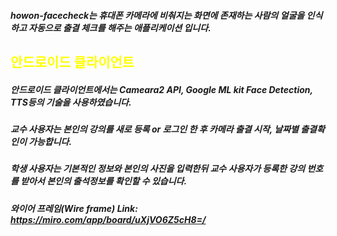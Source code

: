 ##### howon-facecheck는 휴대폰 카메라에 비춰지는 화면에 존재하는 사람의 얼굴을 인식 하고 자동으로 출결 체크를 해주는 애플리케이션 입니다.

## <span style="color:yellow">안드로이드 클라이언트</span>
##### 안드로이드 클라이언트에서는 Cameara2 API, Google ML kit Face Detection, TTS등의 기술을 사용하였습니다.
##### 교수 사용자는 본인의 강의를 새로 등록 or 로그인 한 후 카메라 출결 시작, 날짜별 출결확인이 가능합니다.
##### 학생 사용자는 기본적인 정보와 본인의 사진을 입력한뒤 교수 사용자가 등록한 강의 번호를 받아서 본인의 출석정보를 확인할 수 있습니다.
##### 와이어 프레임(Wire frame) Link: https://miro.com/app/board/uXjVO6Z5cH8=/
